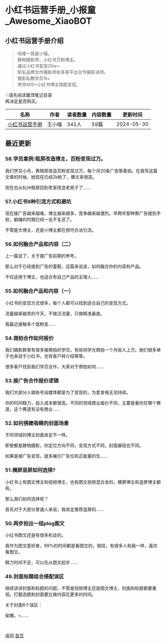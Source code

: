 # 小红书运营手册_小报童_Awesome_XiaoBOT

## 小红书运营手册介绍
> 哈喽～我是小喵。    
静物摄影师，小红书万粉博主。    
通过小红书变现20w+    
知名品牌合作摄影师和多家平台合作摄影讲师。    
摄影私教学员1k+    
带领400+小红书博主陪跑变现。    
    
✨请先阅读置顶笔记目录    
再决定是否购买。  
  


|名称|作者|读者数量|内容数量|更新时间|
|---|---|---|---|---|
|[小红书运营手册](https://xiaobot.net/p/doumiaoyx?refer=0b133df9-27dc-423b-8101-639049001c13)|王小喵|341人|59篇|2024-05-30|

## 最近更新
### 58.学员案例:租房改造博主，百粉变现过万。

我们学员小月，靠租房改造百粉变现过万，每个月20条广告等着拍。在我写这篇文章的时候，她现在已经2k粉了，爆文率很高。

现在也从杭州租房回到老家改造老房子了......

### 57.小红书9种引流方式和避坑

现在接广告越来越难，博主越来越多，竞争越来越激烈。早两年那种靠广告接到手软，躺赚的时期已经一去不复还了。

不管是大博主，还是小博主都在想尽办法引流。

### 56.如何融合产品和内容（二）

上一篇说了，关于接广告前期的参考。

那么对于已经接到广告的童鞋，这篇来说说，如何融合你的内容和产品。

不仅适用于博主，也适合有自己产品的主理人......

### 55.如何融合产品和内容（一）

小红书的变现方式很多，每个人都可以找到适合自己的变现方式。

流量越来越贵的今天，不做泛流量，只做精准垂直。

我最近接触多个低粉变......

### 54.商拍合作如何报价

我们摄影群里有很多接商拍的学员，有些同学光商拍一个月收入上万。她们很多单子也来自于小红书，也有客户转介绍等等。

很多客户找到我们学员合作，大家对于商拍如何......

### 53.接广告合作报价逻辑

我们大部分人做账号自媒体都是为了变现的，为爱发电无法持续。

你的时间精力，投入成本都很高。不同的领域商业报价不同，主要是看你在哪个赛道，这个赛道有没有商业......

### 52.如何搭建吸睛的封面场景

不同领域的博主封面肯定不一样。

即使都是静物摄影，你定位方向不同，变现方式不同，封面展现也不同。

如果是接广告变现，就多展示广告位和正能量的生......

### 51.横屏竖屏如何选择?

小红书上有图文博主和视频博主，也有图文视频混合发的，横屏博主和竖屏博主都有。

那么我们如何选择呢？

首先对于大部分普通人来说，我肯定推荐竖屏的......

### 50.两步拍出一组plog图文

小红书图文还是有很多机会的。

我作为图文爱好者，99%的时间都是看图文的，相信，有很多人和我一样，喜欢看图文。

精力时间不足，可以先从图文起步......

### 49.封面标题组合搭配误区

继续讲讲封面和标题的问题，不管是视频博主还是图文博主，封面和标题都要重视。打磨选题和封面要比做内容花更多的时间。

关于封面6个误区：

偷懒。<......


<a href="https://github.com/Reno9527/awesome-xiaobot" style="color: white; text-decoration: none;">awesome-xiaobot</a>

返回 [首页](../README.md)
